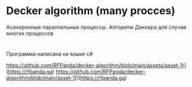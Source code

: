 # Decker algorithm (many procces)
Асинхронные параллельные процессы. Алгоритм Деккера для случая многих процессов
#
Программа написана на языке c#

https://github.com/RFPanda/decker-algorithm/blob/main/assets/asset-1)](https://rfpanda.ga)
https://github.com/RFPanda/decker-algorithm/blob/main/asset-1)](https://rfpanda.ga)
